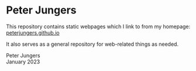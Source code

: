 # Peter Jungers  
This repository contains static webpages which I link to from my homepage: <a href="https://peterjungers.github.io" target="_blank">peterjungers.github.io</a>

It also serves as a general repository for web-related things as needed.

Peter Jungers  
January 2023
